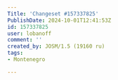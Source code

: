 ```yaml
---
Title: 'Changeset #157337825'
PublishDate: 2024-10-01T12:41:53Z
id: 157337825
user: lobanoff
comment: ''
created_by: JOSM/1.5 (19160 ru)
tags:
- Montenegro

---
```

